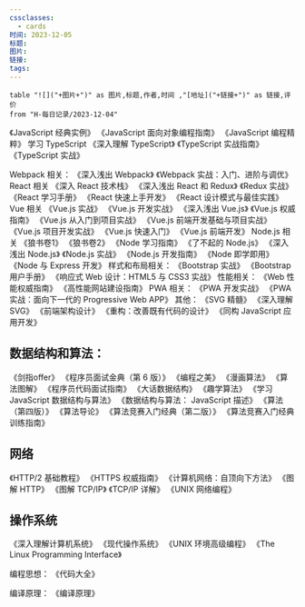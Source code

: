 ```yaml
---
cssclasses:
  - cards
时间: 2023-12-05
标题: 
图片: 
链接: 
tags:
---
```


```dataview
table "![]("+图片+")" as 图片,标题,作者,时间 ,"[地址]("+链接+")" as 链接,评价
from "H-每日记录/2023-12-04"
```


《JavaScript 经典实例》 《JavaScript 面向对象编程指南》 《JavaScript 编程精粹》 学习 TypeScript 《深入理解 TypeScript》 《TypeScript 实战指南》 《TypeScript 实战》

Webpack 相关： 《深入浅出 Webpack》 《Webpack 实战：入门、进阶与调优》 React 相关 《深入 React 技术栈》 《深入浅出 React 和 Redux》 《Redux 实战》 《React 学习手册》 《React 快速上手开发》 《React 设计模式与最佳实践》 Vue 相关 《Vue.js 实战》 《Vue.js 开发实战》 《深入浅出 Vue.js》 《Vue.js 权威指南》 《Vue.js 从入门到项目实战》 《Vue.js 前端开发基础与项目实战》 《Vue.js 项目开发实战》 《Vue.js 快速入门》 《Vue.js 前端开发》 Node.js 相关 《狼书卷1》 《狼书卷2》 《Node 学习指南》 《了不起的 Node.js》 《深入浅出 Node.js》 《Node.js 实战》 《Node.js 开发指南》 《Node 即学即用》 《Node 与 Express 开发》 样式和布局相关： 《Bootstrap 实战》 《Bootstrap 用户手册》 《响应式 Web 设计：HTML5 与 CSS3 实战》 性能相关： 《Web 性能权威指南》 《高性能网站建设指南》 PWA 相关： 《PWA 开发实战》 《PWA 实战：面向下一代的 Progressive Web APP》 其他： 《SVG 精髓》 《深入理解 SVG》 《前端架构设计》 《重构：改善既有代码的设计》 《同构 JavaScript 应用开发》

## 数据结构和算法：

《剑指offer》 《程序员面试金典（第 6 版）》 《编程之美》 《漫画算法》 《算法图解》 《程序员代码面试指南》 《大话数据结构》 《趣学算法》 《学习 JavaScript 数据结构与算法》 《数据结构与算法： JavaScript 描述》 《算法（第四版）》 《算法导论》 《算法竞赛入门经典（第二版）》 《算法竞赛入门经典 训练指南》

 
## 网络
《HTTP/2 基础教程》 《HTTPS 权威指南》 《计算机网络：自顶向下方法》 《图解 HTTP》 《图解 TCP/IP》 《TCP/IP 详解》 《UNIX 网络编程》

## 操作系统

《深入理解计算机系统》 《现代操作系统》 《UNIX 环境高级编程》 《The Linux Programming Interface》

编程思想： 《代码大全》 

编译原理： 《编译原理》